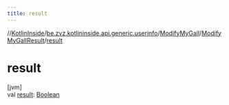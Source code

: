 ```yaml
---
title: result
---
```

//[KotlinInside](../../../../index.html)/[be.zvz.kotlininside.api.generic.userinfo](../../index.html)/[ModifyMyGall](../index.html)/[ModifyMyGallResult](index.html)/[result](result.html)



# result



[jvm]\
val [result](result.html): [Boolean](https://kotlinlang.org/api/latest/jvm/stdlib/kotlin/-boolean/index.html)




